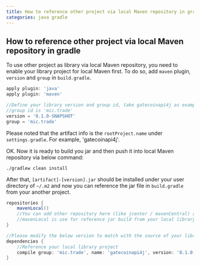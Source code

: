 ```yaml
---
title: How to reference other project via local Maven repository in gradle
categories: java gradle
---
```


## How to reference other project via local Maven repository in gradle

To use other project as library via local Maven repository, you need to enable your library project for local Maven first. To do so, add `maven` plugin, `version` and `group` in `build.gradle`.


``` gradle
apply plugin: 'java'
apply plugin: 'maven'

//Define your library version and group id, take gatecoinapi4j as example.
//group id is 'mic.trade'
version = '0.1.0-SNAPSHOT'
group = 'mic.trade'
```


Please noted that the artifact info is the `rootProject.name` under `settings.gradle`. For example, 'gatecoinapi4j'.

OK. Now it is ready to build you jar and then push it into local Maven repository via below command:


```
./gradlew clean install
```


After that, `[artifact]-[version].jar` should be installed under your user directory of `~/.m2` and now you can reference the jar file in `build.gradle` from your another project.


``` gradle
repositories {
    mavenLocal()
    //You can add other repository here (like jcenter / mavenCentral) and
    //mavenLocal is use for reference jar build from your local library project
}

//Please modify the below version to match with the source of your library
dependencies {
	//Reference your local library project
	compile group: 'mic.trade', name: 'gatecoinapi4j', version: '0.1.0-SNAPSHOT'
}
```

